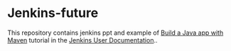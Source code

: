 # Jenkins-future

This repository contains jenkins ppt and example of [Build a Java app with Maven](https://jenkins.io/doc/tutorials/build-a-java-app-with-maven/) tutorial in the [Jenkins User Documentation](https://jenkins.io/doc/)..